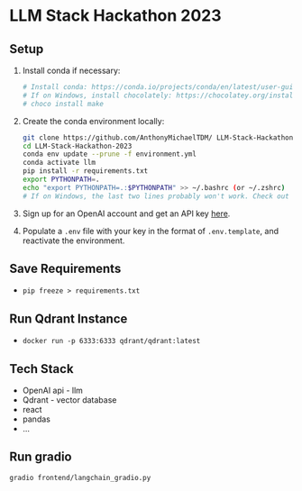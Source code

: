 # LLM Stack Hackathon 2023

## Setup

1. Install conda if necessary:

    ```bash
    # Install conda: https://conda.io/projects/conda/en/latest/user-guide/install/index.html#regular-installation
    # If on Windows, install chocolately: https://chocolatey.org/install. Then, run:
    # choco install make
    ```

2. Create the conda environment locally:

    ```bash
    git clone https://github.com/AnthonyMichaelTDM/ LLM-Stack-Hackathon-2023.git
    cd LLM-Stack-Hackathon-2023
    conda env update --prune -f environment.yml
    conda activate llm
    pip install -r requirements.txt
    export PYTHONPATH=.
    echo "export PYTHONPATH=.:$PYTHONPATH" >> ~/.bashrc (or ~/.zshrc)
    # If on Windows, the last two lines probably won't work. Check out this guide for more info: https://datatofish.com/add-python-to-windows-path/
    ```

3. Sign up for an OpenAI account and get an API key [here](https://beta.openai.com/account/api-keys).
4. Populate a `.env` file with your key in the format of `.env.template`, and reactivate the environment.

## Save Requirements

- `pip freeze > requirements.txt`

## Run Qdrant Instance

- `docker run -p 6333:6333 qdrant/qdrant:latest`

## Tech Stack

- OpenAI api - llm
- Qdrant - vector database
- react
- pandas
- ...


## Run gradio
```
gradio frontend/langchain_gradio.py
```
